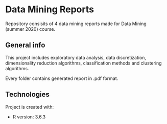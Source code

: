 # Data Mining Reports

Repository consisits of 4 data mining reports made for Data Mining (summer 2020) course. 

## General info
This project includes exploratory data analysis, data discretization, dimensionality reduction algorithms, classification methods and clustering algorithms.

Every folder contains generated report in .pdf format.
	
## Technologies
Project is created with: 

* R version: 3.6.3